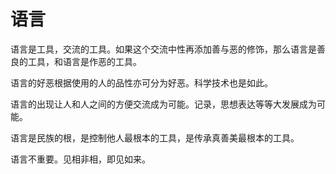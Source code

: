 # 语言

语言是工具，交流的工具。如果这个交流中性再添加善与恶的修饰，那么语言是善良的工具，和语言是作恶的工具。

语言的好恶根据使用的人的品性亦可分为好恶。科学技术也是如此。

语言的出现让人和人之间的方便交流成为可能。记录，思想表达等等大发展成为可能。

语言是民族的根，是控制他人最根本的工具，是传承真善美最根本的工具。

语言不重要。见相非相，即见如来。
